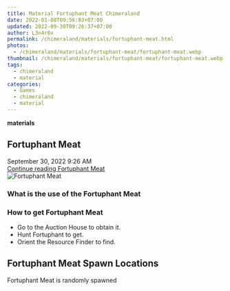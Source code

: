 ```yaml
---
title: Material Fortuphant Meat Chimeraland
date: 2022-01-08T09:56:03+07:00
updated: 2022-09-30T09:26:37+07:00
author: L3n4r0x
permalink: /chimeraland/materials/fortuphant-meat.html
photos:
  - /chimeraland/materials/fortuphant-meat/fortuphant-meat.webp
thumbnail: /chimeraland/materials/fortuphant-meat/fortuphant-meat.webp
tags:
  - chimeraland
  - material
categories:
  - Games
  - chimeraland
  - material
---
```


<section id="bootstrap-wrapper">
  <link
    rel="stylesheet"
    href="https://rawcdn.githack.com/dimaslanjaka/Web-Manajemen/870a349/css/bootstrap-5-3-0-alpha3-wrapper.css"
  />
  <div
    class="row g-0 border rounded overflow-hidden flex-md-row mb-4 shadow-sm position-relative"
  >
    <div class="col p-4 d-flex flex-column position-static">
      <strong class="d-inline-block mb-2 text-success">materials</strong>
      <h2 class="mb-0">Fortuphant Meat</h2>
      <div class="mb-1 text-muted">September 30, 2022 9:26 AM</div>
      <a
        href="/chimeraland/materials/fortuphant-meat.html"
        class="stretched-link d-none text-primary"
        >Continue reading Fortuphant Meat</a
      >
    </div>
    <div class="col-auto d-none d-lg-block">
      <img
        src="/chimeraland/materials/fortuphant-meat/fortuphant-meat.webp"
        alt="Fortuphant Meat"
      />
    </div>
  </div>
  <div class="row">
    <div class="col-lg-6 col-12 mb-2">
      <div class="card bg-dark text-light">
        <div class="card-body">
          <h3 class="card-title">What is the use of the Fortuphant Meat</h3>
          <div class="card-text"><ul></ul></div>
        </div>
      </div>
    </div>
    <div class="col-lg-6 col-12 mb-2">
      <div class="card bg-dark text-light">
        <div class="card-body">
          <h3 class="card-title">How to get Fortuphant Meat</h3>
          <div class="card-text">
            <ul>
              <li>Go to the Auction House to obtain it.</li>
              <li>Hunt Fortuphant to get.</li>
              <li>Orient the Resource Finder to find.</li>
            </ul>
          </div>
        </div>
      </div>
    </div>
    <div class="col-12 mb-2">
      <h2>Fortuphant Meat Spawn Locations</h2>
      <p>Fortuphant Meat is randomly spawned</p>
    </div>
  </div>
</section>